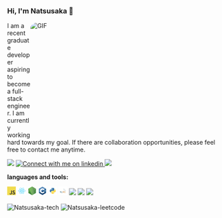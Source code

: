 ### Hi, I'm Natsusaka 👋 
<img align="right" alt="GIF" src="https://media3.giphy.com/media/v1.Y2lkPTc5MGI3NjExYjI3bnA1eXB0MzBqYXZxMmF5Z3QzNHc1NW81NzhvaXd2cmp3Mm1icSZlcD12MV9pbnRlcm5hbF9naWZfYnlfaWQmY3Q9Zw/qgQUggAC3Pfv687qPC/giphy.gif" width="450" height="266" style="border-radius:5%"/>

I am a recent graduate developer aspiring to become a full-stack engineer. I am currently working hard towards my goal. If there are collaboration opportunities, please feel free to contact me anytime.


<span>
<img src="https://komarev.com/ghpvc/?username=zero4835&style=flat"  height="25">

<a href="https://www.linkedin.com/in/natsu-saka-ab5665253/#gh-dark-mode-only">
    <img src="https://img.shields.io/badge/LinkedIn-3572A5?style=for-the-badge&logo=linkedin&logoColor=white#gh-light-mode-only"
        alt="Connect with me on linkedin" height="25" >
</a>

<img src="https://img.shields.io/github/followers/zero4835?style=social" height="25" />
</span>


**languages and tools:**  
<div>
  <code><img height="20" src="https://raw.githubusercontent.com/github/explore/80688e429a7d4ef2fca1e82350fe8e3517d3494d/topics/javascript/javascript.png"></code>
  <code><img height="20" src="https://raw.githubusercontent.com/github/explore/80688e429a7d4ef2fca1e82350fe8e3517d3494d/topics/react/react.png"></code>
  <code><img height="20" src="https://raw.githubusercontent.com/github/explore/80688e429a7d4ef2fca1e82350fe8e3517d3494d/topics/nodejs/nodejs.png"></code>
  <code><img height="20" src="https://raw.githubusercontent.com/github/explore/80688e429a7d4ef2fca1e82350fe8e3517d3494d/topics/cpp/cpp.png"></code>
  <code><img height="20" src="https://raw.githubusercontent.com/github/explore/80688e429a7d4ef2fca1e82350fe8e3517d3494d/topics/python/python.png"></code>
  <code><img height="20" src="https://raw.githubusercontent.com/github/explore/80688e429a7d4ef2fca1e82350fe8e3517d3494d/topics/mysql/mysql.png"></code>
  <code><img height="20" src="https://upload.wikimedia.org/wikipedia/commons/thumb/3/3f/Git_icon.svg/1024px-Git_icon.svg.png"></code>
  <code><img height="20" src="https://cdn3.iconfinder.com/data/icons/logos-and-brands-adobe/512/181_Java-512.png"></code>
  <code><img height="20" src="https://upload.wikimedia.org/wikipedia/commons/thumb/7/79/Spring_Boot.svg/512px-Spring_Boot.svg.png"></code>
</div>



<br />
<span>
<img src="https://github-readme-stats.vercel.app/api?username=zero4835&show_icons=true&theme=gruvbox" alt="Natsusaka-tech" />
<img src="https://leetcard.jacoblin.cool/Natsusaka" alt="Natsusaka-leetcode" />
</span>
<br />

